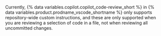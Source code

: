 Currently, {% data variables.copilot.copilot_code-review_short %} in {% data variables.product.prodname_vscode_shortname %} only supports repository-wide custom instructions, and these are only supported when you are reviewing a selection of code in a file, not when reviewing all uncommitted changes.
